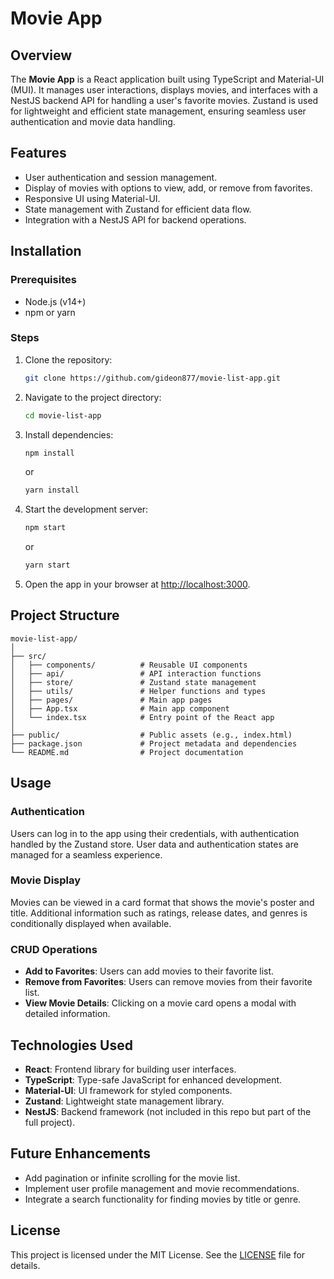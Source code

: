 
# Movie App

## Overview
The **Movie App** is a React application built using TypeScript and Material-UI (MUI). It manages user interactions, displays movies, and interfaces with a NestJS backend API for handling a user's favorite movies. Zustand is used for lightweight and efficient state management, ensuring seamless user authentication and movie data handling.

## Features
- User authentication and session management.
- Display of movies with options to view, add, or remove from favorites.
- Responsive UI using Material-UI.
- State management with Zustand for efficient data flow.
- Integration with a NestJS API for backend operations.

## Installation

### Prerequisites
- Node.js (v14+)
- npm or yarn

### Steps
1. Clone the repository:
   ```bash
   git clone https://github.com/gideon877/movie-list-app.git
   ```

2. Navigate to the project directory:
   ```bash
   cd movie-list-app
   ```

3. Install dependencies:
   ```bash
   npm install
   ```
   or
   ```bash
   yarn install
   ```

4. Start the development server:
   ```bash
   npm start
   ```
   or
   ```bash
   yarn start
   ```

5. Open the app in your browser at [http://localhost:3000](http://localhost:3000).

## Project Structure

```
movie-list-app/
│
├── src/
│   ├── components/          # Reusable UI components
│   ├── api/                 # API interaction functions
│   ├── store/               # Zustand state management
│   ├── utils/               # Helper functions and types
│   ├── pages/               # Main app pages
│   ├── App.tsx              # Main app component
│   └── index.tsx            # Entry point of the React app
│
├── public/                  # Public assets (e.g., index.html)
├── package.json             # Project metadata and dependencies
└── README.md                # Project documentation
```

## Usage

### Authentication
Users can log in to the app using their credentials, with authentication handled by the Zustand store. User data and authentication states are managed for a seamless experience.

### Movie Display
Movies can be viewed in a card format that shows the movie's poster and title. Additional information such as ratings, release dates, and genres is conditionally displayed when available.

### CRUD Operations
- **Add to Favorites**: Users can add movies to their favorite list.
- **Remove from Favorites**: Users can remove movies from their favorite list.
- **View Movie Details**: Clicking on a movie card opens a modal with detailed information.

## Technologies Used
- **React**: Frontend library for building user interfaces.
- **TypeScript**: Type-safe JavaScript for enhanced development.
- **Material-UI**: UI framework for styled components.
- **Zustand**: Lightweight state management library.
- **NestJS**: Backend framework (not included in this repo but part of the full project).

## Future Enhancements
- Add pagination or infinite scrolling for the movie list.
- Implement user profile management and movie recommendations.
- Integrate a search functionality for finding movies by title or genre.

## License
This project is licensed under the MIT License. See the [LICENSE](./LICENSE) file for details.
